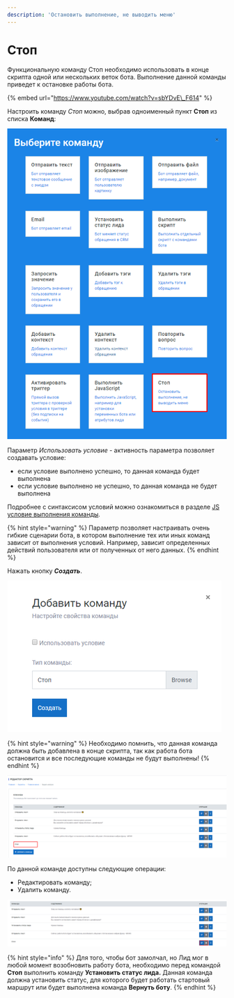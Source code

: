 ```yaml
---
description: 'Остановить выполнение, не выводить меню'
---
```


# Стоп

Функциональную команду Стоп необходимо использовать в конце скрипта одной или нескольких веток бота. Выполнение данной команды приведет к остановке работы бота.

{% embed url="https://www.youtube.com/watch?v=sbYDvE\_F614" %}

Настроить команду _Стоп_  можно, выбрав одноименный пункт **Стоп** из списка **Команд**:

![&#x421;&#x43F;&#x438;&#x441;&#x43E;&#x43A; &#x43A;&#x43E;&#x43C;&#x430;&#x43D;&#x434;](../.gitbook/assets/izobrazhenie%20%2855%29.png)

Параметр _Использовать условие_ - активность параметра позволяет создавать условие:

* если условие выполнено успешно, то данная команда будет выполнена
* если условие выполнено не успешно, то данная команда не будет выполнена

Подробнее с синтаксисом условий можно ознакомиться в разделе [JS условие выполнения команды](https://metabot.gitbook.io/documentation/sintaksis-js-skripta-s-usloviem/js-uslovie-vypolneniya-komandy).

{% hint style="warning" %}
Параметр позволяет настраивать очень гибкие сценарии бота, в котором выполнение тех или иных команд зависит от выполнения условий. Например, зависит определенных действий пользователя или от полученных от него данных.
{% endhint %}

‌Нажать кнопку _**Создать**_.

![&#x41D;&#x430;&#x441;&#x442;&#x440;&#x43E;&#x439;&#x43A;&#x430; &#x441;&#x432;&#x43E;&#x439;&#x441;&#x442;&#x432; &#x43A;&#x43E;&#x43C;&#x430;&#x43D;&#x434;&#x44B;](../.gitbook/assets/image%20%2884%29.png)

{% hint style="warning" %}
Необходимо помнить, что данная команда должна быть добавлена в конце скрипта, так как работа бота остановится и все последующие команды не будут выполнены! 
{% endhint %}

![&#x41A;&#x43E;&#x43C;&#x430;&#x43D;&#x434;&#x430; &#x432; &#x440;&#x435;&#x434;&#x430;&#x43A;&#x442;&#x43E;&#x440;&#x435; &#x441;&#x43A;&#x440;&#x438;&#x43F;&#x442;&#x43E;&#x432;](../.gitbook/assets/image%20%285%29.png)

По данной команде доступны следующие операции:

* Редактировать команду;
* Удалить команду.

![&#x41E;&#x43F;&#x435;&#x440;&#x430;&#x446;&#x438;&#x438; &#x434;&#x43B;&#x44F; &#x43A;&#x43E;&#x43C;&#x430;&#x43D;&#x434;&#x44B; &quot;&#x421;&#x442;&#x43E;&#x43F;&quot;](../.gitbook/assets/image%20%28131%29.png)

{% hint style="info" %}
Для того, чтобы бот замолчал, но Лид мог в любой момент возобновить работу бота, необходимо перед командой **Стоп** выполнить команду **Установить статус лида.** Данная команда должна установить статус, для которого будет работать стартовый маршрут или будет выполнена команда **Вернуть боту**.
{% endhint %}

